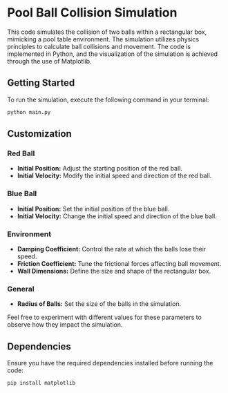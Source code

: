 # Pool Ball Collision Simulation

This code simulates the collision of two balls within a rectangular box, mimicking a pool table environment. The simulation utilizes physics principles to calculate ball collisions and movement. The code is implemented in Python, and the visualization of the simulation is achieved through the use of Matplotlib.

## Getting Started

To run the simulation, execute the following command in your terminal:

```bash
python main.py
```

## Customization

### Red Ball
- **Initial Position:** Adjust the starting position of the red ball.
- **Initial Velocity:** Modify the initial speed and direction of the red ball.

### Blue Ball
- **Initial Position:** Set the initial position of the blue ball.
- **Initial Velocity:** Change the initial speed and direction of the blue ball.

### Environment
- **Damping Coefficient:** Control the rate at which the balls lose their speed.
- **Friction Coefficient:** Tune the frictional forces affecting ball movement.
- **Wall Dimensions:** Define the size and shape of the rectangular box.

### General
- **Radius of Balls:** Set the size of the balls in the simulation.

Feel free to experiment with different values for these parameters to observe how they impact the simulation.

## Dependencies

Ensure you have the required dependencies installed before running the code:

```bash
pip install matplotlib
```